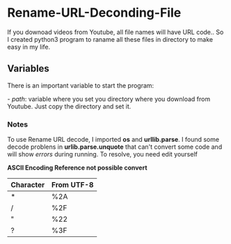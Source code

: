 # Rename-URL-Deconding-File
If you downoad  videos from Youtube, all file names will have URL code.. So I created python3 program to raname all these files in directory to make easy in my life.

## Variables

There is an important variable to start the program:

*- path*: variable where you set you directory where you download from Youtube. Just copy the directory and set it.

### Notes

To use Rename URL decode, I imported **os** and **urllib.parse**. I found some decode problens in **urlib.parse.unquote** that can't convert some code and will show *errors* during running. To resolve, you need edit yourself

**ASCII Encoding Reference not possible convert**

| Character | From UTF-8 |
| --- | --- |
| * | %2A |
| / | %2F |
| " | %22 |
| ? | %3F |

